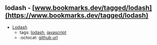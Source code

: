 lodash - [www.bookmarks.dev/tagged/lodash](https://www.bookmarks.dev/tagged/lodash)
---
* [Lodash](https://lodash.com/)
    * tags: [lodash](../tagged/lodash.md), [javascript](../tagged/javascript.md)
    * :octocat: [github url](https://github.com/lodash/lodash)
